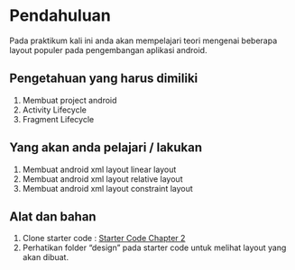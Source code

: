 # Pendahuluan
Pada praktikum kali ini anda akan mempelajari teori mengenai beberapa layout populer pada pengembangan aplikasi android.

## Pengetahuan yang harus dimiliki
1. Membuat project android
2. Activity Lifecycle
3. Fragment Lifecycle

## Yang akan anda pelajari / lakukan
1. Membuat android xml layout linear layout
2. Membuat android xml layout relative layout
3. Membuat android xml layout constraint layout

## Alat dan bahan
1. Clone starter code : [Starter Code Chapter 2](https://github.com/polinema-mobile/dtschapter02-starter)
2. Perhatikan folder “design” pada starter code untuk melihat layout yang akan dibuat.


